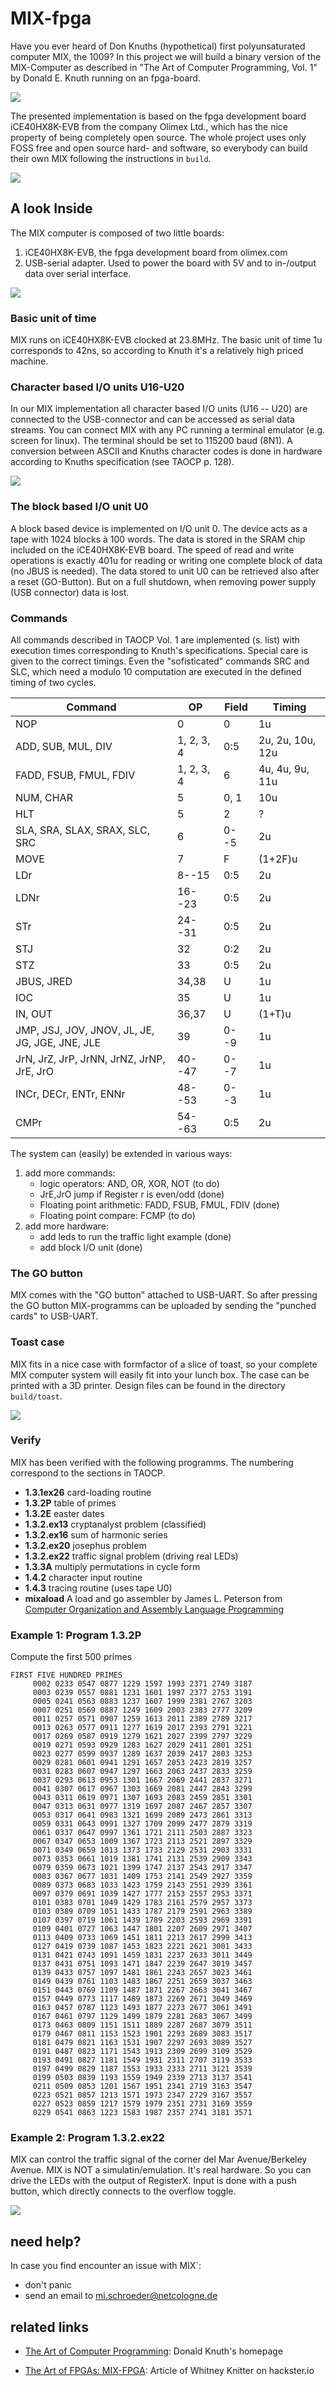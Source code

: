 # MIX-fpga

Have you ever heard of Don Knuths (hypothetical) first polyunsaturated computer MIX, the 1009? In this project we will build a binary version of the MIX-Computer as described in "The Art of Computer Programming, Vol. 1" by Donald E. Knuth running on an fpga-board.

![](doc/taocp.jpg)


The presented implementation is based on the fpga development board iCE40HX8K-EVB from the company Olimex Ltd., which has the nice property of being completely open source. The whole project uses only FOSS free and open source hard- and software, so everybody can build their own MIX following the instructions in `build`.

![](doc/MIX_real.jpg)


## A look Inside

The MIX computer is composed of two little boards:

1. iCE40HX8K-EVB, the fpga development board from olimex.com
2. USB-serial adapter. Used to power the board with 5V and to in-/output data over serial interface.

![](doc/MIX_inside.jpg)

### Basic unit of time
MIX runs on iCE40HX8K-EVB clocked at 23.8MHz. The basic unit of time 1u corresponds to 42ns, so according to Knuth it's a relatively high priced machine.


### Character based I/O units U16-U20
In our MIX implementation all character based I/O units (U16 -- U20) are connected to the USB-connector and can be accessed as serial data streams. You can connect MIX with any PC running a terminal emulator (e.g. screen for linux). The terminal should be set to 115200 baud (8N1). A conversion between ASCII and Knuths character codes is done in hardware according to Knuths specification (see TAOCP p. 128).

![](doc/MIX_usb.jpg)


### The block based I/O unit U0
A block based device is implemented on I/O unit 0. The device acts as a tape with 1024 blocks à 100 words. The data is stored in the SRAM chip included on the iCE40HX8K-EVB board. The speed of read and write operations is exactly 401u for reading or writing one complete block of data (no JBUS is needed). The data stored to unit U0 can be retrieved also after a reset (GO-Button). But on a full shutdown, when removing power supply (USB connector) data is lost.


### Commands
All commands described in TAOCP Vol. 1 are implemented (s. list) with execution times corresponding to Knuth's specifications. Special care is given to the correct timings. Even the "sofisticated" commands SRC and SLC, which need a modulo 10 computation are executed in the defined timing of two cycles.

| Command | OP  | Field | Timing |
| --------|-----|-------|--------|
| NOP     | 0   | 0     | 1u     |
| ADD, SUB, MUL, DIV     | 1, 2, 3, 4   | 0:5   | 2u, 2u, 10u, 12u     |
| FADD, FSUB, FMUL, FDIV    | 1, 2, 3, 4   | 6     | 4u, 4u, 9u, 11u     |
| NUM, CHAR| 5   | 0, 1   | 10u    |
| HLT     | 5   | 2     | ?      |
| SLA, SRA, SLAX, SRAX, SLC, SRC| 6  | 0--5|  2u     |
| MOVE    | 7   | F     | (1+2F)u|
| LDr     | 8--15| 0:5   | 2u     |
| LDNr    |16--23| 0:5   | 2u     |
| STr     |24--31| 0:5   | 2u     |
| STJ     | 32  | 0:2   | 2u     |
| STZ     | 33  | 0:5   | 2u     |
|JBUS, JRED|34,38| U     | 1u     |
| IOC     | 35  | U     | 1u     |
| IN, OUT  |36,37| U     | (1+T)u |
| JMP, JSJ, JOV, JNOV, JL, JE, JG, JGE, JNE, JLE| 39  |0--9  | 1u   | 
| JrN, JrZ, JrP, JrNN, JrNZ, JrNP, JrE, JrO | 40--47| 0--7 | 1u |
| INCr, DECr, ENTr, ENNr  | 48--53   |0--3     | 1u   |
| CMPr|54--63|0:5          | 2u   |



The system can (easily) be extended in various ways:

1. add more commands:
	* logic operators: AND, OR, XOR, NOT (to do)
	* JrE,JrO jump if Register r is even/odd (done)
	* Floating point arithmetic: FADD, FSUB, FMUL, FDIV (done)
	* Floating point compare: FCMP (to do)
2. add more hardware:
	* add leds to run the traffic light example (done)
	* add block I/O unit (done)


### The GO button
MIX comes with the "GO button" attached to USB-UART. So after pressing the GO button MIX-programms can be uploaded by sending the "punched cards" to USB-UART.

### Toast case
MIX fits in a nice case with formfactor of a slice of toast, so your complete MIX computer system will easily fit into your lunch box. The case can be printed with a 3D printer. Design files can be found in the directory `build/toast`.

![](doc/MIX_gpio.jpg)


### Verify

MIX has been verified with the following programms. The numbering correspond to the sections in TAOCP.

* **1.3.1ex26** card-loading routine
* **1.3.2P** table of primes
* **1.3.2E** easter dates
* **1.3.2.ex13** cryptanalyst problem (classified)
* **1.3.2.ex16** sum of harmonic series
* **1.3.2.ex20** josephus problem
* **1.3.2.ex22** traffic signal problem (driving real LEDs)
* **1.3.3A** multiply permutations in cycle form
* **1.4.2**  character input routine
* **1.4.3** tracing routine (uses tape U0)
* **mixaload** A load and go assembler by James L. Peterson from [Computer Organization and Assembly Language Programming](http://www.jklp.org/profession/books/mix/index.html)

### Example 1: Program 1.3.2P
Compute the first 500 primes
	
```
FIRST FIVE HUNDRED PRIMES                                                 
     0002 0233 0547 0877 1229 1597 1993 2371 2749 3187                    
     0003 0239 0557 0881 1231 1601 1997 2377 2753 3191                    
     0005 0241 0563 0883 1237 1607 1999 2381 2767 3203                    
     0007 0251 0569 0887 1249 1609 2003 2383 2777 3209                    
     0011 0257 0571 0907 1259 1613 2011 2389 2789 3217                    
     0013 0263 0577 0911 1277 1619 2017 2393 2791 3221                    
     0017 0269 0587 0919 1279 1621 2027 2399 2797 3229                    
     0019 0271 0593 0929 1283 1627 2029 2411 2801 3251                    
     0023 0277 0599 0937 1289 1637 2039 2417 2803 3253                    
     0029 0281 0601 0941 1291 1657 2053 2423 2819 3257                    
     0031 0283 0607 0947 1297 1663 2063 2437 2833 3259                    
     0037 0293 0613 0953 1301 1667 2069 2441 2837 3271                    
     0041 0307 0617 0967 1303 1669 2081 2447 2843 3299                    
     0043 0311 0619 0971 1307 1693 2083 2459 2851 3301                    
     0047 0313 0631 0977 1319 1697 2087 2467 2857 3307                    
     0053 0317 0641 0983 1321 1699 2089 2473 2861 3313                    
     0059 0331 0643 0991 1327 1709 2099 2477 2879 3319                    
     0061 0337 0647 0997 1361 1721 2111 2503 2887 3323                    
     0067 0347 0653 1009 1367 1723 2113 2521 2897 3329                    
     0071 0349 0659 1013 1373 1733 2129 2531 2903 3331                    
     0073 0353 0661 1019 1381 1741 2131 2539 2909 3343                    
     0079 0359 0673 1021 1399 1747 2137 2543 2917 3347                    
     0083 0367 0677 1031 1409 1753 2141 2549 2927 3359                    
     0089 0373 0683 1033 1423 1759 2143 2551 2939 3361                    
     0097 0379 0691 1039 1427 1777 2153 2557 2953 3371                    
     0101 0383 0701 1049 1429 1783 2161 2579 2957 3373                    
     0103 0389 0709 1051 1433 1787 2179 2591 2963 3389                    
     0107 0397 0719 1061 1439 1789 2203 2593 2969 3391                    
     0109 0401 0727 1063 1447 1801 2207 2609 2971 3407                    
     0113 0409 0733 1069 1451 1811 2213 2617 2999 3413                    
     0127 0419 0739 1087 1453 1823 2221 2621 3001 3433                    
     0131 0421 0743 1091 1459 1831 2237 2633 3011 3449                    
     0137 0431 0751 1093 1471 1847 2239 2647 3019 3457                    
     0139 0433 0757 1097 1481 1861 2243 2657 3023 3461                    
     0149 0439 0761 1103 1483 1867 2251 2659 3037 3463                    
     0151 0443 0769 1109 1487 1871 2267 2663 3041 3467                    
     0157 0449 0773 1117 1489 1873 2269 2671 3049 3469                    
     0163 0457 0787 1123 1493 1877 2273 2677 3061 3491                    
     0167 0461 0797 1129 1499 1879 2281 2683 3067 3499                    
     0173 0463 0809 1151 1511 1889 2287 2687 3079 3511                    
     0179 0467 0811 1153 1523 1901 2293 2689 3083 3517                    
     0181 0479 0821 1163 1531 1907 2297 2693 3089 3527                    
     0191 0487 0823 1171 1543 1913 2309 2699 3109 3529                    
     0193 0491 0827 1181 1549 1931 2311 2707 3119 3533                    
     0197 0499 0829 1187 1553 1933 2333 2711 3121 3539                    
     0199 0503 0839 1193 1559 1949 2339 2713 3137 3541                    
     0211 0509 0853 1201 1567 1951 2341 2719 3163 3547                    
     0223 0521 0857 1213 1571 1973 2347 2729 3167 3557                    
     0227 0523 0859 1217 1579 1979 2351 2731 3169 3559                    
     0229 0541 0863 1223 1583 1987 2357 2741 3181 3571  
```
			
### Example 2: Program 1.3.2.ex22
MIX can control the traffic signal of the corner del Mar Avenue/Berkeley Avenue. MIX is NOT a simulatin/emulation. It's real hardware. So you can drive the LEDs with the output of RegisterX. Input is done with a push button, which directly connects to the overflow toggle.

![](doc/MIX_traffic.jpg)

## need help?
In case you find encounter an issue with MIX`:

* don't panic
* send an email to mi.schroeder@netcologne.de


## related links

* [The Art of Computer Programming](https://www-cs-faculty.stanford.edu/~knuth/taocp.html): Donald Knuth's homepage

* [The Art of FPGAs: MIX-FPGA](https://www.hackster.io/news/the-art-of-fpgas-mix-fpga-edc1a7e47939): Article of Whitney Knitter on hackster.io
